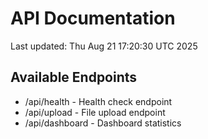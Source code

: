 # API Documentation

Last updated: Thu Aug 21 17:20:30 UTC 2025

## Available Endpoints
- /api/health - Health check endpoint
- /api/upload - File upload endpoint
- /api/dashboard - Dashboard statistics
